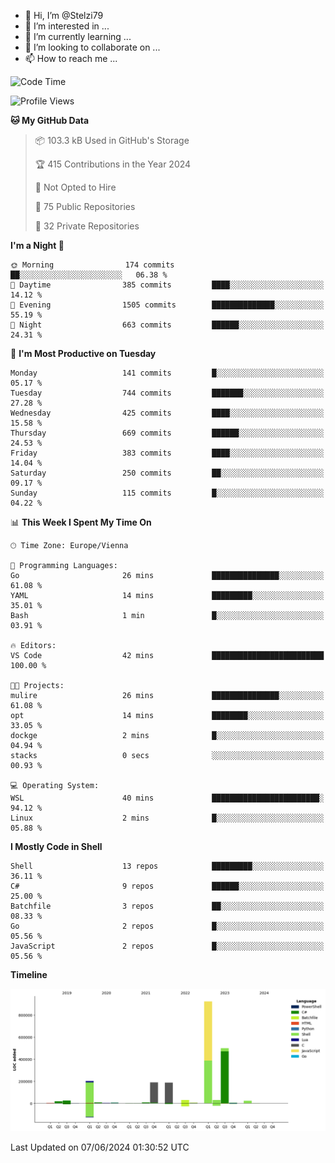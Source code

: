 - 👋 Hi, I’m @Stelzi79
- 👀 I’m interested in ...
- 🌱 I’m currently learning ...
- 💞️ I’m looking to collaborate on ...
- 📫 How to reach me ...

<!--START_SECTION:waka-->
![Code Time](http://img.shields.io/badge/Code%20Time-1%2C001%20hrs%2054%20mins-blue)

![Profile Views](http://img.shields.io/badge/Profile%20Views-0-blue)

**🐱 My GitHub Data** 

> 📦 103.3 kB Used in GitHub's Storage 
 > 
> 🏆 415 Contributions in the Year 2024
 > 
> 🚫 Not Opted to Hire
 > 
> 📜 75 Public Repositories 
 > 
> 🔑 32 Private Repositories 
 > 
**I'm a Night 🦉** 

```text
🌞 Morning                174 commits         ██░░░░░░░░░░░░░░░░░░░░░░░   06.38 % 
🌆 Daytime                385 commits         ████░░░░░░░░░░░░░░░░░░░░░   14.12 % 
🌃 Evening                1505 commits        ██████████████░░░░░░░░░░░   55.19 % 
🌙 Night                  663 commits         ██████░░░░░░░░░░░░░░░░░░░   24.31 % 
```
📅 **I'm Most Productive on Tuesday** 

```text
Monday                   141 commits         █░░░░░░░░░░░░░░░░░░░░░░░░   05.17 % 
Tuesday                  744 commits         ███████░░░░░░░░░░░░░░░░░░   27.28 % 
Wednesday                425 commits         ████░░░░░░░░░░░░░░░░░░░░░   15.58 % 
Thursday                 669 commits         ██████░░░░░░░░░░░░░░░░░░░   24.53 % 
Friday                   383 commits         ████░░░░░░░░░░░░░░░░░░░░░   14.04 % 
Saturday                 250 commits         ██░░░░░░░░░░░░░░░░░░░░░░░   09.17 % 
Sunday                   115 commits         █░░░░░░░░░░░░░░░░░░░░░░░░   04.22 % 
```


📊 **This Week I Spent My Time On** 

```text
🕑︎ Time Zone: Europe/Vienna

💬 Programming Languages: 
Go                       26 mins             ███████████████░░░░░░░░░░   61.08 % 
YAML                     14 mins             █████████░░░░░░░░░░░░░░░░   35.01 % 
Bash                     1 min               █░░░░░░░░░░░░░░░░░░░░░░░░   03.91 % 

🔥 Editors: 
VS Code                  42 mins             █████████████████████████   100.00 % 

🐱‍💻 Projects: 
mulire                   26 mins             ███████████████░░░░░░░░░░   61.08 % 
opt                      14 mins             ████████░░░░░░░░░░░░░░░░░   33.05 % 
dockge                   2 mins              █░░░░░░░░░░░░░░░░░░░░░░░░   04.94 % 
stacks                   0 secs              ░░░░░░░░░░░░░░░░░░░░░░░░░   00.93 % 

💻 Operating System: 
WSL                      40 mins             ████████████████████████░   94.12 % 
Linux                    2 mins              █░░░░░░░░░░░░░░░░░░░░░░░░   05.88 % 
```

**I Mostly Code in Shell** 

```text
Shell                    13 repos            █████████░░░░░░░░░░░░░░░░   36.11 % 
C#                       9 repos             ██████░░░░░░░░░░░░░░░░░░░   25.00 % 
Batchfile                3 repos             ██░░░░░░░░░░░░░░░░░░░░░░░   08.33 % 
Go                       2 repos             █░░░░░░░░░░░░░░░░░░░░░░░░   05.56 % 
JavaScript               2 repos             █░░░░░░░░░░░░░░░░░░░░░░░░   05.56 % 
```



**Timeline**

![Lines of Code chart](https://raw.githubusercontent.com/Stelzi79/Stelzi79/main/assets/bar_graph.png)


 Last Updated on 07/06/2024 01:30:52 UTC
<!--END_SECTION:waka-->

<!---
Stelzi79/Stelzi79 is a ✨ special ✨ repository because its `README.md` (this file) appears on your GitHub profile.
You can click the Preview link to take a look at your changes.
--->
